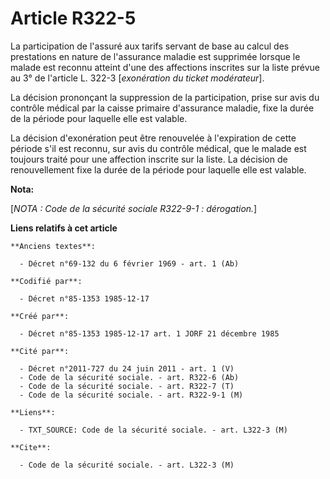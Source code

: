 # Article R322-5

La participation de l'assuré aux tarifs servant de base au calcul des prestations en nature de l'assurance maladie est
supprimée lorsque le malade est reconnu atteint d'une des affections inscrites sur la liste prévue au 3° de l'article L.
322-3 [*exonération du ticket modérateur*]. 

La décision prononçant la suppression de la participation, prise sur avis du contrôle médical par la caisse primaire
d'assurance maladie, fixe la durée de la période pour laquelle elle est valable. 

La décision d'exonération peut être renouvelée à l'expiration de cette période s'il est reconnu, sur avis du contrôle
médical, que le malade est toujours traité pour une affection inscrite sur la liste. La décision de renouvellement fixe la
durée de la période pour laquelle elle est valable.

**Nota:**

[*NOTA : Code de la sécurité sociale R322-9-1 : dérogation.*]

**Liens relatifs à cet article**

	**Anciens textes**:

	  - Décret n°69-132 du 6 février 1969 - art. 1 (Ab)

	**Codifié par**:

	  - Décret n°85-1353 1985-12-17

	**Créé par**:

	  - Décret n°85-1353 1985-12-17 art. 1 JORF 21 décembre 1985

	**Cité par**:

	  - Décret n°2011-727 du 24 juin 2011 - art. 1 (V)
	  - Code de la sécurité sociale. - art. R322-6 (Ab)
	  - Code de la sécurité sociale. - art. R322-7 (T)
	  - Code de la sécurité sociale. - art. R322-9-1 (M)

	**Liens**:

	  - TXT_SOURCE: Code de la sécurité sociale. - art. L322-3 (M)

	**Cite**:

	  - Code de la sécurité sociale. - art. L322-3 (M)
